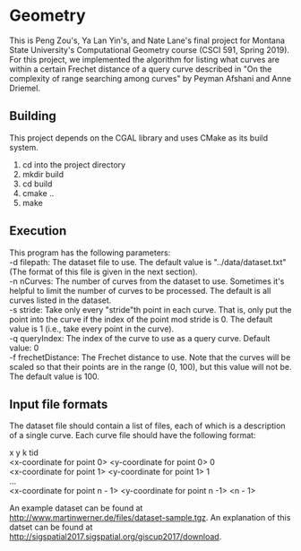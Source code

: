 # Geometry
This is Peng Zou's, Ya Lan Yin's, and Nate Lane's final project for Montana State University's Computational Geometry course (CSCI 591, Spring 2019). For this project, we implemented the algorithm for listing what curves are within a certain Frechet distance of a query curve described in "On the complexity of range searching among curves" by Peyman Afshani and Anne Driemel.

## Building
This project depends on the CGAL library and uses CMake as its build system.
1. cd into the project directory
2. mkdir build
3. cd build
4. cmake ..
5. make

## Execution
This program has the following parameters:  
-d filepath: The dataset file to use. The default value is "../data/dataset.txt" (The format of this file is given in the next section).  
-n nCurves: The number of curves from the dataset to use. Sometimes it's helpful to limit the number of curves to be processed. The default is all curves listed in the dataset.  
-s stride: Take only every "stride"th point in each curve. That is, only put the point into the curve if the index of the point mod stride is 0. The default value is 1 (i.e., take every point in the curve).  
-q queryIndex: The index of the curve to use as a query curve. Default value: 0  
-f frechetDistance: The Frechet distance to use. Note that the curves will be scaled so that their points are in the range (0, 100), but this value will not be. The default value is 100.

## Input file formats
The dataset file should contain a list of files, each of which is a description of a single curve. Each curve file should have the following format:

x y k tid  
<x-coordinate for point 0> <y-coordinate for point 0> 0 <curve id>  
<x-coordinate for point 1> <y-coordinate for point 1> 1 <curve id>  
...  
<x-coordinate for point n - 1> <y-coordinate for point n -1> <n - 1> <curve id>

An example dataset can be found at http://www.martinwerner.de/files/dataset-sample.tgz. An explanation of this datset can be found at http://sigspatial2017.sigspatial.org/giscup2017/download.
